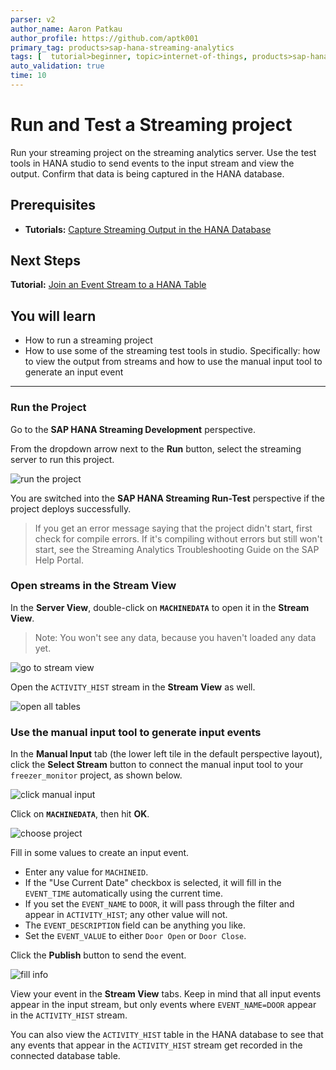```yaml
---
parser: v2
author_name: Aaron Patkau
author_profile: https://github.com/aptk001
primary_tag: products>sap-hana-streaming-analytics
tags: [  tutorial>beginner, topic>internet-of-things, products>sap-hana-streaming-analytics, products>sap-hana\,-express-edition   ]
auto_validation: true
time: 10
---
```

# Run and Test a Streaming project
<!-- description --> Run your streaming project on the streaming analytics server. Use the test tools in HANA studio to send events to the input stream and view the output. Confirm that data is being captured in the HANA database.

## Prerequisites  
 - **Tutorials:** [Capture Streaming Output in the HANA Database](https://developers.sap.com/tutorials/sds-event-stream-tables.html)

## Next Steps
**Tutorial:** [Join an Event Stream to a HANA Table](https://developers.sap.com/tutorials/sds-stream-table-join.html)


## You will learn  
 - How to run a streaming project
 - How to use some of the streaming test tools in studio. Specifically:  how to view the output from streams and how to use the manual input tool to generate an input event

---

### Run the Project


Go to the **SAP HANA Streaming Development** perspective.

From the dropdown arrow next to the **Run** button, select the streaming server to run this project.

![run the project](1-runtheproject.png)

You are switched into the **SAP HANA Streaming Run-Test** perspective if the project deploys successfully.

> If you get an error message saying that the project didn't start, first check for compile errors.  If it's compiling without errors but still won't start, see the Streaming Analytics Troubleshooting Guide on the SAP Help Portal.


### Open streams in the Stream View


In the **Server View**, double-click on **`MACHINEDATA`** to open it in the **Stream View**.

> Note: You won't see any data, because you haven't loaded any data yet.

![go to stream view](2-gotostreamview.png)

Open the `ACTIVITY_HIST` stream in the **Stream View** as well.

![open all tables](3-openalltables.png)


### Use the manual input tool to generate input events


In the **Manual Input** tab (the lower left tile in the default perspective layout), click the **Select Stream** button to connect the manual input tool to your `freezer_monitor` project, as shown below.

![click manual input](2-clickmanualinput.png)

Click on **`MACHINEDATA`**, then hit **OK**.

![choose project](4-chooseproject.png)

Fill in some values to create an input event.

- Enter any value for `MACHINEID`.
- If the "Use Current Date" checkbox is selected, it will fill in the `EVENT_TIME` automatically using the current time.
- If you set the `EVENT_NAME` to `DOOR`, it will pass through the filter and appear in `ACTIVITY_HIST`; any other value will not.
- The `EVENT_DESCRIPTION` field can be anything you like.
- Set the `EVENT_VALUE` to either `Door Open` or `Door Close`.

Click the **Publish** button to send the event.

![fill info](5-fillinfo.png)

View your event in the **Stream View** tabs. Keep in mind that all input events appear in the input stream, but only events where `EVENT_NAME=DOOR` appear in the `ACTIVITY_HIST` stream.

You can also view the `ACTIVITY_HIST` table in the HANA database to see that any events that appear in the `ACTIVITY_HIST` stream get recorded in the connected database table.


